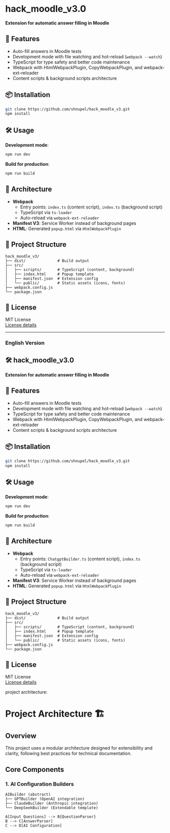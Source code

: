 # hack_moodle_v3.0
**Extension for automatic answer filling in Moodle**

## 🚀 Features
- Auto-fill answers in Moodle tests
- Development mode with file watching and hot-reload (`webpack --watch`)
- TypeScript for type safety and better code maintenance
- Webpack with HtmlWebpackPlugin, CopyWebpackPlugin, and webpack-ext-reloader
- Content scripts & background scripts architecture

## 📦 Installation
```bash  
git clone https://github.com/shnupel/hack_moodle_v3.git  
npm install  
```  

## 🛠️ Usage
**Development mode**:
```bash  
npm run dev  
```  
**Build for production**:
```bash  
npm run build  
```  

## 🔧 Architecture
- **Webpack**
    - Entry points: `index.ts` (content script), `index.ts` (background script)
    - TypeScript via `ts-loader`
    - Auto-reload via `webpack-ext-reloader`
- **Manifest V3**: Service Worker instead of background pages
- **HTML**: Generated `popup.html` via `HtmlWebpackPlugin`

## 📁 Project Structure
```
hack_moodle_v3/  
├── dist/              # Build output  
├── src/  
│   ├── scripts/       # TypeScript (content, background)  
│   ├── index.html     # Popup template  
│   ├── manifest.json  # Extension config  
│   └── public/        # Static assets (icons, fonts)  
├── webpack.config.js  
└── package.json  
```  

## 📜 License
MIT License  
[License details](https://github.com/shnupel/hack_moodle_v3/blob/main/LICENSE)

---  

### English Version

## 🛠️ hack_moodle_v3.0
**Extension for automatic answer filling in Moodle**

## 🚀 Features
- Auto-fill answers in Moodle tests
- Development mode with file watching and hot-reload (`webpack --watch`)
- TypeScript for type safety and better code maintenance
- Webpack with HtmlWebpackPlugin, CopyWebpackPlugin, and webpack-ext-reloader
- Content scripts & background scripts architecture

## 📦 Installation
```bash  
git clone https://github.com/shnupel/hack_moodle_v3.git  
npm install  
```  

## 🛠️ Usage
**Development mode**:
```bash  
npm run dev  
```  
**Build for production**:
```bash  
npm run build  
```  

## 🔧 Architecture
- **Webpack**
    - Entry points: `ChatgptBuilder.ts` (content script), `index.ts` (background script)
    - TypeScript via `ts-loader`
    - Auto-reload via `webpack-ext-reloader`
- **Manifest V3**: Service Worker instead of background pages
- **HTML**: Generated `popup.html` via `HtmlWebpackPlugin`

## 📁 Project Structure
```
hack_moodle_v3/  
├── dist/              # Build output  
├── src/  
│   ├── scripts/       # TypeScript (content, background)  
│   ├── index.html     # Popup template  
│   ├── manifest.json  # Extension config  
│   └── public/        # Static assets (icons, fonts)  
├── webpack.config.js  
└── package.json  
```  

## 📜 License
MIT License  
[License details](https://github.com/shnupel/hack_moodle_v3/blob/main/LICENSE)

project architecture: 
# Project Architecture 🏗️

## Overview
This project uses a modular architecture designed for extensibility and clarity, following best practices for technical documentation.

## Core Components
### 1. AI Configuration Builders
```plaintext
AIBuilder (abstract)
├── GPTBuilder (OpenAI integration)
├── ClaudeBuilder (Anthropic integration)
└── DeepSeekBuilder (Extendable template)

```

```graph LR
A[Input Questions] --> B{QuestionParser}
B --> C[AnswerParser]
C --> D[AI Configuration]
```
